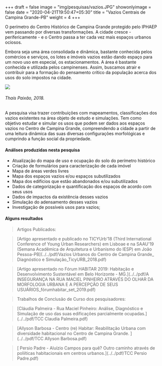+++
draft = false
image = "img/pesquisas/vazios.JPG"
showonlyimage = false
date = "2020-04-21T19:50:47+05:30"
title = "Vazios Centrais de Campina Grande-PB"
weight = 4
+++

O perímetro do Centro Histórico de Campina Grande protegido pelo IPHAEP vem passando por diversas transformações. A cidade cresce - perifericamente - e o Centro passa a ter cada vez mais espaços urbanos ociosos.   
<!--more-->

Embora seja uma área consolidada e dinâmica, bastante conhecida pelos comércios e serviços, os lotes e imóveis vazios estão dando espaço para um novo uso em especial, os estacionamentos. A área é bastante conhecida e utilizada pelos campinenses. Assim, buscamos atrair e contribuir para a formação do pensamento crítico da população acerca dos usos do solo impostos na cidade.

![](../../img/pesquisas/vazios1.JPG)
<H6>Thaís Paixão, 2018.</H6>

A pesquisa visa trazer contribuições com mapeamentos, classificações dos vazios existentes na área objeto de estudo e simulações. Tem como objetivo estudar e simular os usos que podem ser dados aos espaços vazios no Centro de Campina Grande, compreendendo a cidade a partir de uma leitura dinâmica das suas diversas configurações morfológicas e cumprindo a função social da propriedade.


#### Análises produzidas nesta pesquisa

* Atualização do mapa de uso e ocupação do solo do perímetro histórico
* Criação de formulários para caracterização de cada imóvel
* Mapa de áreas verdes livres
* Mapa dos espaços vazios e/ou espaços subutilizados
* Mapa dos edifícios que estão abandonados e/ou subutilizados
* Dados de categorização e quantificação dos espaços de acordo com seus usos
* Dados de impactos da existência desses vazios
* Simulação do adensamento desses vazios
* Investigação de possíveis usos para vazios;


#### Alguns resultados

>Artigos Publicados:

>[Artigo apresentado e publicado no TICYUrb'18 (Third International Conference of Young Urban Researchers) em Lisboae e na SAAU'19 (Semana Acadêmica de Arquitetura e Urbanismo do IESP) em João Pessoa-PB](../../pdf/Vazios Urbanos do Centro de Campina Grande_ Diagnóstico e Simulação_TicyURB_2018.pdf)

>[Artigo apresentado no Fórum HABITAR 2019: Habitação e Desenvolvimento Sustentável em Belo Horizonte - MG.](../../pdf/A INSEGURANÇA NA RUA MACIEL PINHEIRO ATRAVÉS DO OLHAR DA MORFOLOGIA URBANA E A PERCEPÇÃO DE SEUS USUÁRIOS_fórumhabitar_set_2019.pdf)

>Trabalhos de Conclusão de Curso dos pesquisadores:

>[Cláudia Palmeira - Rua Maciel Pinheiro: Análise, Diagnóstico e Simulação de uso das suas edificações parcialmente ocupadas.](../../pdf/TCC Claudia Palmeira.pdf)

>[Allyson Barbosa - Centro (re) Habitar: Reabilitação Urbana com diversidade habitacional no Centro de Campina Grande. ](../../pdf/TCC Allyson Barbosa.pdf)

>[ Persio Padre - Aluízio Campos para quê? Outro caminho através de poliíticas habitacionais em centros urbanos.](../../pdf/TCC Persio Padre.pdf)
